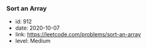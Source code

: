 ### Sort an Array

* id: 912
* date: 2020-10-07
* link: https://leetcode.com/problems/sort-an-array
* level: Medium
